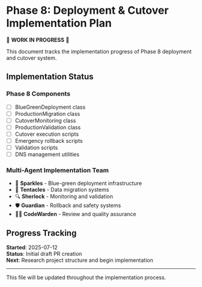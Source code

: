 # Phase 8: Deployment & Cutover Implementation Plan

🚧 **WORK IN PROGRESS** 🚧

This document tracks the implementation progress of Phase 8 deployment and cutover system.

## Implementation Status

### Phase 8 Components
- [ ] BlueGreenDeployment class
- [ ] ProductionMigration class  
- [ ] CutoverMonitoring class
- [ ] ProductionValidation class
- [ ] Cutover execution scripts
- [ ] Emergency rollback scripts
- [ ] Validation scripts
- [ ] DNS management utilities

### Multi-Agent Implementation Team
- 🦄 **Sparkles** - Blue-green deployment infrastructure
- 🐙 **Tentacles** - Data migration systems
- 🔍 **Sherlock** - Monitoring and validation
- 🛡️ **Guardian** - Rollback and safety systems
- 👨‍💻 **CodeWarden** - Review and quality assurance

## Progress Tracking

**Started**: 2025-07-12  
**Status**: Initial draft PR creation  
**Next**: Research project structure and begin implementation

---
This file will be updated throughout the implementation process.